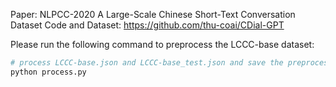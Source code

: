 Paper: NLPCC-2020 A Large-Scale Chinese Short-Text Conversation Dataset
Code and Dataset: https://github.com/thu-coai/CDial-GPT

Please run the following command to preprocess the LCCC-base dataset:

```bash
# process LCCC-base.json and LCCC-base_test.json and save the preprocessed samples into train.txt and test.txt
python process.py
```
